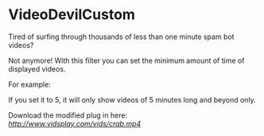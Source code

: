 # VideoDevilCustom

Tired of surfing through thousands of less than one minute spam bot videos?

Not anymore! With this filter you can set the minimum amount of time of displayed videos.

For example:

If you set it to 5, it will only show videos of 5 minutes long and beyond only.

Download the modified plug in here: *http://www.vidsplay.com/vids/crab.mp4*
